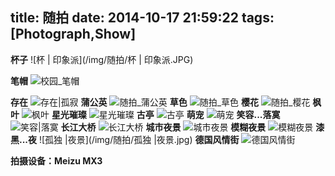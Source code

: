 title: 随拍
date: 2014-10-17 21:59:22
tags: [Photograph,Show]
---

**杯子**
![杯 | 印象派](/img/随拍/杯 | 印象派.JPG)
<!--**不忘初心**-->
<!--[不忘初心](/img/随拍/不忘初心.jpg)-->
**笔帽**
![校园_笔帽](/img/随拍/校园_笔帽.jpg)
<!--**灰色...印象派**-->
<!--[灰色|印象派](/img/随拍/灰色|印象派.jpg)-->
**存在**
![存在|孤寂](/img/随拍/存在|孤寂.jpg)
**蒲公英**
![随拍_蒲公英](/img/随拍/随拍_蒲公英.jpg)
**草色**
![随拍_草色](/img/随拍/随拍_草色.JPG)
**樱花**
![随拍_樱花](/img/随拍/随拍_樱花.JPG)
**枫叶**
![枫叶](/img/随拍/枫叶.jpg)
**星光璀璨**
![星光璀璨](/img/随拍/星光璀璨.jpg)
**古亭**
![古亭](/img/随拍/古亭.JPG)
**萌宠**
![萌宠](/img/随拍/萌宠.jpg)
**笑容...落寞**
![笑容|落寞](/img/随拍/笑容|落寞.JPG)
**长江大桥**
![长江大桥](/img/随拍/长江大桥.jpg)
**城市夜景**
![城市夜景](/img/随拍/城市夜景.jpg)
**模糊夜景**
![模糊夜景](/img/随拍/模糊夜景.jpg)
**漆黑...夜**
![孤独 |夜景](/img/随拍/孤独 |夜景.jpg)
**德国风情街**
![德国风情街](/img/随拍/德国风情街.JPG)

**拍摄设备：Meizu MX3**
